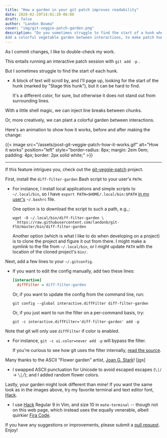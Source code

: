 ```yaml
---
title: "How a garden in your git patch improves readability"
date: 2020-02-29T14:01:20-06:00
draft: false
author: "Landon Bouma"
cover: "img/git-veggie-patch-garden.png"
description: "Do you sometimes struggle to find the start of a hunk when using `git add -p`?
Add a colorful vegetable garden between interactions, to make patch hunks easier to spot."
---
```


As I commit changes, I like to double-check my work.

This entails running an interactive patch session with `git add -p` .

But I sometimes struggle to find the start of each hunk.

- A block of text will scroll by, and I'll page up, looking for the start
  of the hunk (marked by "Stage this hunk"), but it can be hard to find.

  It's a different color, for sure, but otherwise it does not stand
  out from surrounding lines.

With a little shell magic, we can inject line breaks between chunks.

Or, more creatively, we can plant a colorful garden between interactions.

Here's an animation to show how it works, before and after making the change:

{{< image src="/assets/post-git-veggie-patch-how-it-works.gif" alt="How it works" position="left" style="border-radius: 8px; margin: 2em 0em; padding: 4px; border: 2px solid white;" >}}

-------

If this feature intrigues you, check out the 
[git-veggie-patch](https://github.com/landonb/git-veggie-patch)
project.

First, install the `diff-filter-garden` Bash script to your user's `PATH`.

- For instance, I install local applications and simple scripts
  to `~/.local/bin`, so I have `export PATH=$HOME/.local/bin:$PATH`
  [in my user's](https://github.com/landonb/home-fries/blob/master/lib/paths_util.sh#L113-L118)
  `~/.bashrc` file.

  One option is to download the script to such a path, e.g.,:

  ```shell
  wget -O ~/.local/bin/diff-filter-garden \
    https://raw.githubusercontent.com/landonb/git-FlU/master/bin/diff-filter-garden
  ```

  Another option (which is what I like to do when developing on a project)
  is to clone the project and figure it out from there. I might make
  a symlink to the file from `~/.local/bin`, or I might update `PATH`
  with the location of the cloned project's `bin/`.

Next, add a few lines to your `~/.gitconfig`.

- If you want to edit the config manually, add two these lines:

  ```ini
  [interactive]
    diffFilter = diff-filter-garden
  ```

  Or, if you want to update the config from the command line, run:

  ```shell
  git config --global interactive.diffFilter diff-filter-garden
  ```

  Or, if you just want to run the filter on a per-command basis, try:

  ```shell
  git -c interactive.diffFilter='diff-filter-garden' add -p
  ```

Note that git will only use `diffFilter` if color is enabled.

- For instance, `git -c ui.color=never add -p` will bypass the filter.

  If you're curious to see how git uses the filter internally,
  [read the source](https://github.com/git/git/blob/de93cc14ab7e8db7645d8dbe4fd2603f76d5851f/add-patch.c#L416-L431).

Many thanks to the ASCII "Flower garden" artist,
[Joan G. Stark](https://www.asciiart.eu/plants/flowers)!
[jgs]

- I swapped ASCII punctuation for Unicode to avoid escaped escapes
  (`\|/` → `╲│╱`); and I added random flower colors.

Lastly, your garden might look different than mine! If you want
the same look as in the images above, try my favorite terminal
and text editor font, [Hack](https://sourcefoundry.org/hack/).

- I use [Hack](https://sourcefoundry.org/hack/) Regular 9 in Vim,
  and size 10 in `mate-terminal` -- though not on this web page,
  which instead uses the equally venerable, albeit quirkier
  [Fira Code](https://github.com/tonsky/FiraCode).

If you have any suggestions or improvements, please submit a
[pull request](https://github.com/landonb/git-veggie-patch/pulls).
Enjoy!


